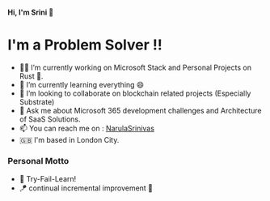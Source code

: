 #### Hi, I'm Srini 👋

# I'm a Problem Solver !!

- 👨‍💻 I’m currently working on Microsoft Stack and Personal Projects on Rust 🦀.
- 🌱 I’m currently learning everything 😄
- 👯 I’m looking to collaborate on blockchain related projects (Especially Substrate)
- 💬 Ask me about Microsoft 365 development challenges and Architecture of SaaS Solutions.
- 📫 You can reach me on : [NarulaSrinivas](https://twitter.com/NarulaSrinivas)
- 🇬🇧 I'm based in London City.

### Personal Motto
- 📖 Try-Fail-Learn!
- 🪁 continual incremental improvement 🤩
